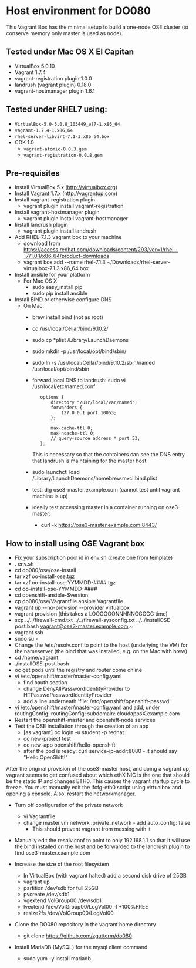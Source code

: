 
# Host environment for DO080

This Vagrant Box has the minimal setup to build a one-node OSE cluster (to conserve memory only master is used as node). 

## Tested under Mac OS X El Capitan

* VirtualBox 5.0.10 
* Vagrant 1.7.4
* vagrant-registration plugin 1.0.0 
* landrush (vagrant plugin) 0.18.0
* vagrant-hostmanager plugin 1.6.1

## Tested under RHEL7 using:

* `VirtualBox-5.0-5.0.8_103449_el7-1.x86_64`
* `vagrant-1.7.4-1.x86_64`
* `rhel-server-libvirt-7.1-3.x86_64.box`
* CDK 1.0
  * `vagrant-atomic-0.0.3.gem`
  * `vagrant-registration-0.0.8.gem`

## Pre-requisites
* Install VirtualBox 5.x (http://virtualbox.org)
* Install Vagrant 1.7.x (http://vagrantup.com)
* Install vagrant-registration plugin
  * vagrant plugin install vagrant-registration
* Install vagrant-hostmanager plugin
  * vagrant plugin install vagrant-hostmanager
* Install landrush plugin
  * vagrant plugin install landrush 
* Add RHEL-7.1.3 vagrant box to your machine
  * download from https://access.redhat.com/downloads/content/293/ver=1/rhel---7/1.0.1/x86_64/product-downloads 
  * vagrant box add --name rhel-7.1.3 ~/Downloads/rhel-server-virtualbox-7.1.3.x86_64.box
* Install ansible for your platform
  * For Mac OS X
    * sudo easy_install pip
    * sudo pip install ansible
* Install BIND or otherwise configure DNS
  * On Mac:
    * brew install bind (not as root)
    * cd /usr/local/Cellar/bind/9.10.2/
    * sudo cp *plist /Library/LaunchDaemons
    * sudo mkdir -p /usr/local/opt/bind/sbin/
    * sudo ln -s /usr/local/Cellar/bind/9.10.2/sbin/named /usr/local/opt/bind/sbin
    * forward local DNS to landrush: sudo vi /usr/local/etc/named.conf:

             options {
                 directory "/usr/local/var/named";
                 forwarders {
                     127.0.0.1 port 10053;
                 };
        
                 max-cache-ttl 0;
                 max-ncache-ttl 0;
                 // query-source address * port 53;
             };
      
      This is necessary so that the containers can see the DNS entry that landrush is maintaining for the master host

    * sudo launchctl load /Library/LaunchDaemons/homebrew.mxcl.bind.plist
    * test: dig ose3-master.example.com (cannot test until vagrant machine is up)
    * ideally test accessing master in a container running on ose3-master:
      * curl -k https://ose3-master.example.com:8443/

## How to install using OSE Vagrant box
* Fix your subscription pool id in env.sh (create one from template)
* . env.sh
* cd do080/ose/ose-install
* tar xzf oo-install-ose.tgz
* tar xzf oo-install-ose-YYMMDD-####.tgz
* cd oo-install-ose-YYMMDD-####
* cd openshift-ansible-$version
* cp do080/ose/Vagrantfile.ansible Vagrantfile
* vagrant up --no-provision --provider virtualbox
* vagrant provision (this takes a LOOOOOONNNNNGGGGG time) 
* scp ../../firewall-cmd.txt ../../firewall-sysconfig.txt ../../installOSE-post.bash vagrant@ose3-master.example.com:~
* vagrant ssh
* sudo su -
* Change the /etc/resolv.conf to point to the host (underlying the VM) for the nameserver (the bind that was installed, e.g. on the Mac with brew)
* cd /home/vagrant
* ./installOSE-post.bash
* oc get pods until the registry and router come online
* vi /etc/openshift/master/master-config.yaml
  * find oauth section
  * change DenyAllPasswordIdentityProvider to HTPasswdPasswordIdentityProvider
  * add a line underneath 'file: /etc/openshift/openshift-passwd'
* vi /etc/openshift/master/master-config.yaml and add, under routingConfig:
  routingConfig:
    subdomain: cloudappsX.example.com
* Restart the openshift-master and openshift-node services
* Test the OSE installation through the creation of an app
  * [as vagrant] oc login -u student -p redhat
  * oc new-project test
  * oc new-app openshift/hello-openshift
  * after the pod is ready:  curl service-ip-addr:8080 - it should say "Hello OpenShift!"

After the original provision of the ose3-master host, and doing a vagrant up, vagrant seems to get confused about which ethX NIC is the one that should be the static IP and changes ETH0.  This causes the vagrant startup cycle to freeze.  You must manually edit the ifcfg-eth0 script using virtualbox and opening a console.  Also, restart the networkmanager.
* Turn off configuration of the private network
  * vi Vagrantfile
  * change master.vm.network :private_network - add auto_config: false
    * This should prevent vagrant from messing with it

* Manually edit the resolv.conf to point to only 192.168.1.1 so that it will use the bind installed on the host and be forwarded to the landrush plugin to find ose3-master.example.com
* Increase the size of the root filesystem
  * In VirtualBox (with vagrant halted) add a second disk drive of 25GB
  * vagrant up
  * partition /dev/sdb for full 25GB
  * pvcreate /dev/sdb1
  * vgextend VolGroup00 /dev/sdb1
  * lvextend /dev/VolGroup00/LogVol00 -l +100%FREE
  * resize2fs /dev/VolGroup00/LogVol00

* Clone the DO080 repository in the vagrant home directory
  * git clone https://github.com/zgutterm/do080
* Install MariaDB (MySQL) for the mysql client command
  * sudo yum -y install mariadb
